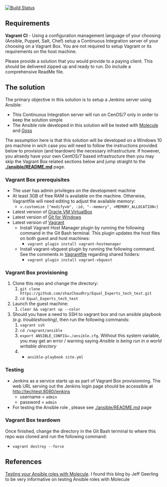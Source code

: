 [![Build Status](https://travis-ci.org/shazChaudhry/Equal_Experts_tech_test.svg?branch=master)](https://travis-ci.org/shazChaudhry/Equal_Experts_tech_test)

## Requirements
**Vagrant CI** - Using a configuration management language of your choosing (Ansible, Puppet, Salt, Chef) setup a Continuous Integration server of your choosing on a Vagrant Box. You are not required to setup Vagrant or its requirements on the host machine.

Please provide a solution that you would provide to a paying client. This should be delivered zipped up and ready to run. Do include a comprehensive ReadMe file.

## The solution
The primary objective in this solution is to setup a Jenkins server using Ansible:
- This Continuous Integration server will run on CenOS/7 only in order to keep the solution simple
- The Ansible role developed in this solution will be tested with [Molecule](https://molecule.readthedocs.io/en/latest/) and [Goss](https://github.com/aelsabbahy/goss)

The assumption here is that this solution will be developed on a Windows 10 pro machine in wich case you will need to follow the instructions provided below to provision (and teardown) the necessary infrastructure. If however, you alraedy have your own CentOS/7 based infrastructure then you may skip the Vagrant Box related sections below and jump straight to the **[./ansible/README.md](./ansible/README.md)** page.

### Vagrant Box prerequisites
- The user has admin privileges on the development machine
- At least 3GB of free RAM is available on the machine. Otherwise, Vagrantfile will need editing to adjust the available memory:
  - `v.customize ["modifyvm", :id, "--memory", <MEMORY_ALLOCATION>]`
- Latest version of [Oracle VM VirtualBox](https://www.virtualbox.org/wiki/Downloads)
- Latest version of [Git for Windows](https://git-scm.com/downloads)
- Latest version of [Vagrant](https://www.vagrantup.com/intro/getting-started/install.html)
  - Install Vagrant Host Manager plugin by running the following command in the Git Bash terminal. This plugin updates the host files on both guest and host machines:
    - `vagrant plugin install vagrant-hostmanager`
  - Install vagrant-vbguest plugin by running the following command. See the comments in [Vagrantfile](./Vagrantfile) regarding shared folders:
    - `vagrant plugin install vagrant-vbguest`

### Vagrant Box provisioning
  1. Clone this repo and change the directory:
      1. `git clone https://github.com/shazChaudhry/Equal_Experts_tech_test.git`
      1. `cd Equal_Experts_tech_test`
  1. Launch the guest machine:
      1. `clear && vagrant up --color`
  1. Should you have a need to SSH to vagrant box and run ansible playbook _(e.g. troubleshooting)_, then run the following commands:
      1.  `vagrant ssh`
      1. `cd /vagrant/ansible`
      1. `export ANSIBLE_CONFIG=./ansible.cfg`. Without this system variable, you may get an error / warning saying _Ansible is being run in a world writable directory_
      1. - `ansible-playbook site.yml`

### Testing
- Jenkins as a service starts up as part of Vagrant Box provisionning. The web URL serving out the Jenkins login page should be accessible at [http://techtest:8080/jenkins](http://techtest:8080/jenkins)
  - username = `admin`
  - password = `admin`
- For testing the Ansible role , please see [./ansible/README.md](./ansible/README.md) page

### Vagrant Box teardown
Once finished, change the directory in the Git Bash terminal to where this repo was cloned and run the following command:
  - `vagrant destroy --force`

## References
[Testing your Ansible roles with Molecule](https://www.jeffgeerling.com/blog/2018/testing-your-ansible-roles-molecule). I found this blog by Jeff Geerling to be very informative on testing Ansible roles with Molecule
